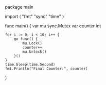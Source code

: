 package main

import (
    "fmt"
    "sync"
    "time"
)

func main() {
    var mu sync.Mutex
    var counter int

    for i := 0; i < 10; i++ {
        go func() {
            mu.Lock()
            counter++
            mu.Unlock()
        }()
    }
    time.Sleep(time.Second)
    fmt.Println("Final Counter:", counter)
}
